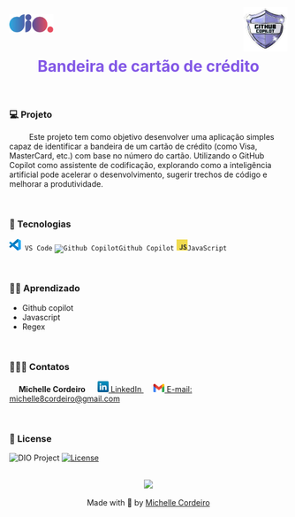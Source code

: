 <!-- Banner session -->
<p>
  <img src="../cardFlags/assets/logo_DIO.png" alt="Logo DIO" width="80" align="left" style="padding-top:13px">
  <img src="../cardFlags/assets/copilot.png" alt="Logo Bootcamp Github Copilot" width="80" align="right">
</p>
<br><br><br>

<!-- About session -->
<h1 align="center" style="color:#8257e6">Bandeira de cartão de crédito</h1>

<br>


<!-- Infos session -->
<h3> 💻 Projeto </h3>

&emsp; &emsp; Este projeto tem como objetivo desenvolver uma aplicação simples capaz de identificar a bandeira de um cartão de crédito (como Visa, MasterCard, etc.) com base no número do cartão. Utilizando o GitHub Copilot como assistente de codificação, explorando como a inteligência artificial pode acelerar o desenvolvimento, sugerir trechos de código e melhorar a produtividade.

<br>


<!-- Tools session -->
<h3> 🚀 Tecnologias </h3>
<p align="left">
  <code><img height="21" src="https://raw.githubusercontent.com/github/explore/80688e429a7d4ef2fca1e82350fe8e3517d3494d/topics/visual-studio-code/visual-studio-code.png" alt="VS Code"> VS Code</code>
  <code><img height="23" src="https://i.postimg.cc/SQ1QTRYW/copilot-logo.png" alt="Github Copilot">Github Copilot</code>
  <code><img height="20" src="https://raw.githubusercontent.com/github/explore/80688e429a7d4ef2fca1e82350fe8e3517d3494d/topics/javascript/javascript.png" alt="JavaScript">JavaScript</code>
</p>

<br>


<!-- Learnning session -->
<h3> 👩‍💻 Aprendizado </h3>

  - Github copilot
  - Javascript
  - Regex

<br>


<!-- Contacts session -->
<h3> 👩🏼‍💻 Contatos </h3>

<p>
  <strong>&emsp; Michelle Cordeiro</strong> &emsp;
  <a href="https://www.linkedin.com/in/michelle-cordeiro/">
    <img src="https://github.com/MichelleCordeiro/MichelleCordeiro/blob/main/logos/linkedin.png?raw=true" alt="logo linkedin" width="20" /> LinkedIn
  </a> &emsp;
  <a href="michelle8cordeiro@gmail.com">
    <img src="https://github.com/MichelleCordeiro/MichelleCordeiro/blob/main/logos/gmail.png?raw=true" alt="logo gmail" width="20"/>
    E-mail: michelle8cordeiro@gmail.com
  </a>
</p>

<br>


<!-- Licences session -->
<h3 align="left"> 📝 License </h3>

<p>
  <img src="https://img.shields.io/static/v1?label=DIO&message=Education&color=489BDF&labelColor=202024" alt="DIO Project" />
  <a href="LICENSE"><img  src="https://img.shields.io/static/v1?label=License&message=MIT&color=489BDF&labelColor=202024" alt="License"></a>
</p>
<br>


<!--START_SECTION:footer-->
<div align="center">
  <img src="https://raw.githubusercontent.com/catppuccin/catppuccin/main/assets/footers/gray0_ctp_on_line.svg?sanitize=true" height="70" />

Made with 💙 by <a href="https://www.linkedin.com/in/michelle-cordeiro/">Michelle Cordeiro</a>

</div>
